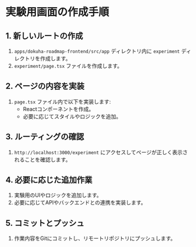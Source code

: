 # 実験用画面の作成手順

## 1. 新しいルートの作成
1. `apps/dokuha-roadmap-frontend/src/app` ディレクトリ内に `experiment` ディレクトリを作成します。
2. `experiment/page.tsx` ファイルを作成します。

## 2. ページの内容を実装
1. `page.tsx` ファイル内で以下を実装します:
   - Reactコンポーネントを作成。
   - 必要に応じてスタイルやロジックを追加。

## 3. ルーティングの確認
1. `http://localhost:3000/experiment` にアクセスしてページが正しく表示されることを確認します。

## 4. 必要に応じた追加作業
1. 実験用のUIやロジックを追加します。
2. 必要に応じてAPIやバックエンドとの連携を実装します。

## 5. コミットとプッシュ
1. 作業内容をGitにコミットし、リモートリポジトリにプッシュします。
